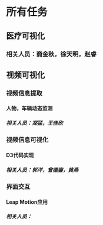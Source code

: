# 所有任务

## 医疗可视化

### 相关人员：商金秋，徐天明，赵睿

## 视频可视化

### 视频信息提取

#### 人物，车辆动态监测

##### 相关人员：郑猛，王佳欣

### 视频信息可视化

#### D3代码实现

##### 相关人员：郭洋，曾德鋆，黄燕

### 界面交互

#### Leap Motion应用

##### 相关人员：

